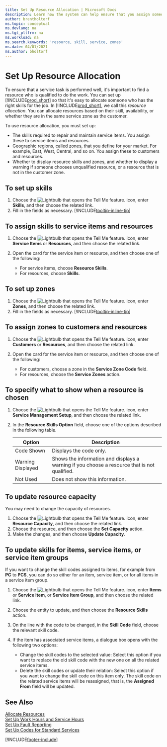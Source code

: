 ```yaml
---
title: Set Up Resource Allocation | Microsoft Docs
description: Learn how the system can help ensure that you assign someone who has the skills required to provide a service.
author: brentholtorf
ms.topic: conceptual
ms.devlang: na
ms.tgt_pltfrm: na
ms.workload: na
ms.search.keywords: 'resource, skill, service, zones'
ms.date: 04/01/2021
ms.author: bholtorf
---
```


# <a name="set-up-resource-allocation"></a><a name="set-up-resource-allocation"></a>Set Up Resource Allocation
To ensure that a service task is performed well, it's important to find a resource who is qualified to do the work. You can set up [!INCLUDE[prod_short](includes/prod_short.md)] so that it's easy to allocate someone who has the right skills for the job. In [!INCLUDE[prod_short](includes/prod_short.md)], we call this _resource allocation_. You can allocate resources based on their skill, availability, or whether they are in the same service zone as the customer. 

To use resource allocation, you must set up:  
  
* The skills required to repair and maintain service items. You assign these to service items and resources.  
* Geographic regions, called zones, that you define for your market. For example, East, West, Central, and so on. You assign these to customers and resources.  
* Whether to display resource skills and zones, and whether to display a warning if someone chooses unqualified resource, or a resource that is not in the customer zone.  

## <a name="to-set-up-skills"></a><a name="to-set-up-skills"></a>To set up skills
1. Choose the ![Lightbulb that opens the Tell Me feature.](media/ui-search/search_small.png "Tell me what you want to do") icon, enter **Skills**, and then choose the related link.  
2. Fill in the fields as necessary. [!INCLUDE[tooltip-inline-tip](includes/tooltip-inline-tip_md.md)]  

## <a name="to-assign-skills-to-service-items-and-resources"></a><a name="to-assign-skills-to-service-items-and-resources"></a>To assign skills to service items and resources
1. Choose the ![Lightbulb that opens the Tell Me feature.](media/ui-search/search_small.png "Tell me what you want to do") icon, enter **Service Items** or **Resources**, and then choose the related link.  
2. Open the card for the service item or resource, and then choose one of the following:  
  
    * For service items, choose **Resource Skills**.  
    * For resources, choose **Skills**.  

## <a name="to-set-up-zones"></a><a name="to-set-up-zones"></a>To set up zones
1. Choose the ![Lightbulb that opens the Tell Me feature.](media/ui-search/search_small.png "Tell me what you want to do") icon, enter **Zones**, and then choose the related link.  
2. Fill in the fields as necessary. [!INCLUDE[tooltip-inline-tip](includes/tooltip-inline-tip_md.md)]  

## <a name="to-assign-zones-to-customers-and-resources"></a><a name="to-assign-zones-to-customers-and-resources"></a>To assign zones to customers and resources
1. Choose the ![Lightbulb that opens the Tell Me feature.](media/ui-search/search_small.png "Tell me what you want to do") icon, enter **Customers** or **Resources**, and then choose the related link.  
2. Open the card for the service item or resource, and then choose one of the following:  
  
    * For customers, choose a zone in the **Service Zone Code** field.  
    * For resources, choose the **Service Zones** action.  

## <a name="to-specify-what-to-show-when-a-resource-is-chosen"></a><a name="to-specify-what-to-show-when-a-resource-is-chosen"></a>To specify what to show when a resource is chosen
1. Choose the ![Lightbulb that opens the Tell Me feature.](media/ui-search/search_small.png "Tell me what you want to do") icon, enter **Service Management Setup**, and then choose the related link. 
2. In the **Resource Skills Option** field, choose one of the options described in the following table.  
  
    |**Option**|**Description**|  
    |------------|-------------|  
    |Code Shown | Displays the code only.|  
    |Warning Displayed | Shows the information and displays a warning if you choose a resource that is not qualified.|  
    |Not Used | Does not show this information.|  

## <a name="to-update-resource-capacity"></a><a name="to-update-resource-capacity"></a>To update resource capacity
You may need to change the capacity of resources.  
  
1. Choose the ![Lightbulb that opens the Tell Me feature.](media/ui-search/search_small.png "Tell me what you want to do") icon, enter **Resource Capacity**, and then choose the related link.  
2. Choose the resource, and then choose the **Set Capacity** action.  
3. Make the changes, and then choose **Update Capacity**.  

## <a name="to-update-skills-for-items-service-items-or-service-item-groups"></a><a name="to-update-skills-for-items-service-items-or-service-item-groups"></a>To update skills for items, service items, or service item groups
If you want to change the skill codes assigned to items, for example from **PC** to **PCS**, you can do so either for an item, service item, or for all items in a service item group.  
  
1. Choose the ![Lightbulb that opens the Tell Me feature.](media/ui-search/search_small.png "Tell me what you want to do") icon, enter **Items** or **Service Item**, or **Service Item Group**, and then choose the related link.  
2. Choose the entity to update, and then choose the **Resource Skills** action.  
3. On the line with the code to be changed, in the **Skill Code** field, choose the relevant skill code.  
4.  If the item has associated service items, a dialogue box opens with the following two options:  
  
    * Change the skill codes to the selected value: Select this option if you want to replace the old skill code with the new one on all the related service items.  
    * Delete the skill codes or update their relation: Select this option if you want to change the skill code on this item only. The skill code on the related service items will be reassigned, that is, the **Assigned From** field will be updated.  
  
## <a name="see-also"></a><a name="see-also"></a>See Also
[Allocate Resources](service-how-to-allocate-resources.md)  
[Set Up Work Hours and Service Hours](service-how-setup-work-service-hours.md)  
[Set Up Fault Reporting](service-how-setup-fault-reporting.md)  
[Set Up Codes for Standard Services](service-how-setup-service-coding.md)  
 



[!INCLUDE[footer-include](includes/footer-banner.md)]
